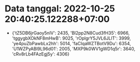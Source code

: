 # Data tanggal: 2022-10-25 20:40:25.122288+07:00

* {'tZ5DB6jrGaoy5nlV': 2435, 'Bl2pp2N8Cud3fH35': 6966, 'tggygbXOkNF8mHwB': 9025, 'rOplgrY5JVL6JLlT': 3999, 'ye4puZbPawbLx2hh': 5014, 'faCIqaWZTBotV9Du': 6354, 'U1WZPyABl9L96d01': 2005, 'MXP9k0WV1gWD1q5r': 3640, 'cRv8rLb4FAzEgj5y': 4306}
